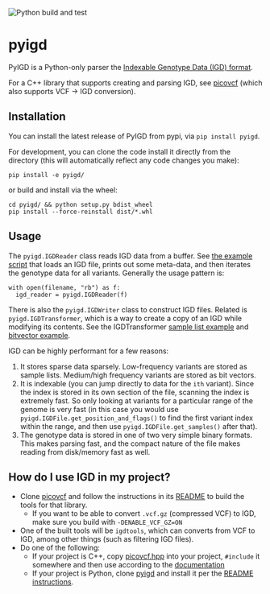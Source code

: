 ![Python build and test](https://github.com/aprilweilab/pyigd/actions/workflows/python-package.yml/badge.svg)

# pyigd

PyIGD is a Python-only parser the [Indexable Genotype Data (IGD) format](https://github.com/aprilweilab/picovcf/blob/main/IGD.FORMAT.md).

For a C++ library that supports creating and parsing IGD, see [picovcf](https://github.com/aprilweilab/picovcf) (which also supports VCF -> IGD conversion).

## Installation

You can install the latest release of PyIGD from pypi, via `pip install pyigd`.

For development, you can clone the code install it directly from the directory (this will automatically reflect any code changes you make):
```
pip install -e pyigd/
```

or build and install via the wheel:
```
cd pyigd/ && python setup.py bdist_wheel
pip install --force-reinstall dist/*.whl
```

## Usage

The `pyigd.IGDReader` class reads IGD data from a buffer. See [the example script](https://github.com/aprilweilab/pyigd/blob/main/examples/igdread.py) that loads an IGD file, prints out some meta-data, and then iterates the genotype data for all variants. Generally the usage pattern is:
```
with open(filename, "rb") as f:
  igd_reader = pyigd.IGDReader(f)
```

There is also the `pyigd.IGDWriter` class to construct IGD files. Related is `pyigd.IGDTransformer`, which is a way to create a copy of an IGD while modifying its contents. See the IGDTransformer [sample list example](https://github.com/aprilweilab/pyigd/blob/main/examples/xform.py) and [bitvector example](https://github.com/aprilweilab/pyigd/blob/main/examples/xform_bv.py).

IGD can be highly performant for a few reasons:
1. It stores sparse data sparsely. Low-frequency variants are stored as sample lists. Medium/high frequency variants are stored as bit vectors.
2. It is indexable (you can jump directly to data for the `ith` variant). Since the index is stored in its own section of the file, scanning the index is extremely fast. So only looking at variants for a particular range of the genome is very fast (in this case you would use `pyigd.IGDFile.get_position_and_flags()` to find the first variant index within the range, and then use `pyigd.IGDFile.get_samples()` after that).
3. The genotype data is stored in one of two very simple binary formats. This makes parsing fast, and the compact nature of the file makes reading from disk/memory fast as well.

## How do I use IGD in my project?

* Clone [picovcf](https://github.com/aprilweilab/picovcf) and follow the instructions in its [README](https://github.com/aprilweilab/picovcf/blob/main/README.md) to build the tools for that library.
  * If you want to be able to convert `.vcf.gz` (compressed VCF) to IGD, make sure you build with `-DENABLE_VCF_GZ=ON`
* One of the built tools will be `igdtools`, which can converts from VCF to IGD, among other things (such as filtering IGD files).
* Do one of the following:
  * If your project is C++, copy [picovcf.hpp](https://github.com/aprilweilab/picovcf/blob/main/picovcf.hpp) into your project, `#include` it somewhere and then use according to the [documentation](https://picovcf.readthedocs.io/en/latest/)
  * If your project is Python, clone [pyigd](https://github.com/aprilweilab/pyigd/) and install it per the [README instructions](https://github.com/aprilweilab/pyigd/blob/main/README.md).
